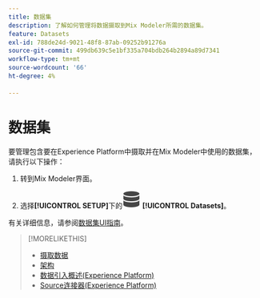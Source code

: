 ```yaml
---
title: 数据集
description: 了解如何管理将数据摄取到Mix Modeler所需的数据集。
feature: Datasets
exl-id: 788de24d-9021-48f8-87ab-09252b91276a
source-git-commit: 499db639c5e1bf335a704bdb264b2894a89d7341
workflow-type: tm+mt
source-wordcount: '66'
ht-degree: 4%

---
```


# 数据集

要管理包含要在Experience Platform中摄取并在Mix Modeler中使用的数据集，请执行以下操作：

1. 转到Mix Modeler界面。

1. 选择&#x200B;**[!UICONTROL SETUP]**&#x200B;下的![数据](/help/assets/icons/Data.svg) **[!UICONTROL Datasets]**。

有关详细信息，请参阅[数据集UI指南](https://experienceleague.adobe.com/docs/experience-platform/catalog/datasets/user-guide.html?lang=zh-Hans)。

>[!MORELIKETHIS]
>
>* [摄取数据](https://experienceleague.adobe.com/zh-hans/docs/experience-platform/ingestion/home)
>* [架构](schemas.md)
>* [数据引入概述(Experience Platform)](https://experienceleague.adobe.com/zh-hans/docs/experience-platform/ingestion/home)
>* [Source连接器(Experience Platform)](https://experienceleague.adobe.com/zh-hans/docs/experience-platform/sources/home)
